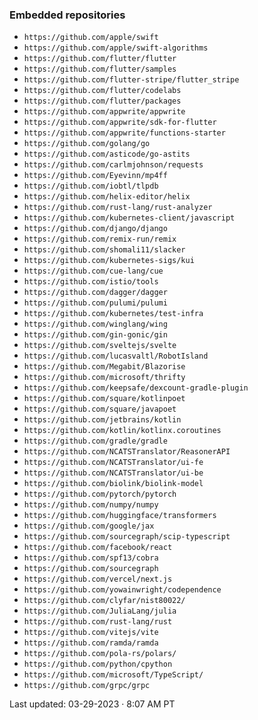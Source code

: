 ### Embedded repositories

- `https://github.com/apple/swift`
- `https://github.com/apple/swift-algorithms`
- `https://github.com/flutter/flutter`
- `https://github.com/flutter/samples`
- `https://github.com/flutter-stripe/flutter_stripe`
- `https://github.com/flutter/codelabs`
- `https://github.com/flutter/packages`
- `https://github.com/appwrite/appwrite`
- `https://github.com/appwrite/sdk-for-flutter`
- `https://github.com/appwrite/functions-starter`
- `https://github.com/golang/go`
- `https://github.com/asticode/go-astits`
- `https://github.com/carlmjohnson/requests`
- `https://github.com/Eyevinn/mp4ff`
- `https://github.com/iobtl/tlpdb`
- `https://github.com/helix-editor/helix`
- `https://github.com/rust-lang/rust-analyzer`
- `https://github.com/kubernetes-client/javascript`
- `https://github.com/django/django`
- `https://github.com/remix-run/remix`
- `https://github.com/shomali11/slacker`
- `https://github.com/kubernetes-sigs/kui`
- `https://github.com/cue-lang/cue`
- `https://github.com/istio/tools`
- `https://github.com/dagger/dagger`
- `https://github.com/pulumi/pulumi`
- `https://github.com/kubernetes/test-infra`
- `https://github.com/winglang/wing`
- `https://github.com/gin-gonic/gin`
- `https://github.com/sveltejs/svelte`
- `https://github.com/lucasvaltl/RobotIsland`
- `https://github.com/Megabit/Blazorise`
- `https://github.com/microsoft/thrifty`
- `https://github.com/keepsafe/dexcount-gradle-plugin`
- `https://github.com/square/kotlinpoet`
- `https://github.com/square/javapoet`
- `https://github.com/jetbrains/kotlin`
- `https://github.com/kotlin/kotlinx.coroutines`
- `https://github.com/gradle/gradle`
- `https://github.com/NCATSTranslator/ReasonerAPI`
- `https://github.com/NCATSTranslator/ui-fe`
- `https://github.com/NCATSTranslator/ui-be`
- `https://github.com/biolink/biolink-model`
- `https://github.com/pytorch/pytorch`
- `https://github.com/numpy/numpy`
- `https://github.com/huggingface/transformers`
- `https://github.com/google/jax`
- `https://github.com/sourcegraph/scip-typescript`
- `https://github.com/facebook/react`
- `https://github.com/spf13/cobra`
- `https://github.com/sourcegraph`
- `https://github.com/vercel/next.js`
- `https://github.com/yowainwright/codependence`
- `https://github.com/clyfar/nist80022/`
- `https://github.com/JuliaLang/julia`
- `https://github.com/rust-lang/rust`
- `https://github.com/vitejs/vite`
- `https://github.com/ramda/ramda`
- `https://github.com/pola-rs/polars/`
- `https://github.com/python/cpython`
- `https://github.com/microsoft/TypeScript/`
- `https://github.com/grpc/grpc`

Last updated: 03-29-2023 · 8:07 AM PT
